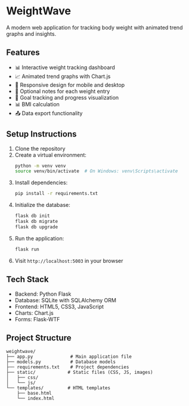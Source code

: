 # WeightWave

A modern web application for tracking body weight with animated trend graphs and insights.

## Features

- 📊 Interactive weight tracking dashboard
- 📈 Animated trend graphs with Chart.js
- 📱 Responsive design for mobile and desktop
- 📝 Optional notes for each weight entry
- 🎯 Goal tracking and progress visualization
- 📊 BMI calculation
- 📤 Data export functionality

## Setup Instructions

1. Clone the repository
2. Create a virtual environment:
   ```bash
   python -m venv venv
   source venv/bin/activate  # On Windows: venv\Scripts\activate
   ```
3. Install dependencies:
   ```bash
   pip install -r requirements.txt
   ```
4. Initialize the database:
   ```bash
   flask db init
   flask db migrate
   flask db upgrade
   ```
5. Run the application:
   ```bash
   flask run
   ```
6. Visit `http://localhost:5003` in your browser

## Tech Stack

- Backend: Python Flask
- Database: SQLite with SQLAlchemy ORM
- Frontend: HTML5, CSS3, JavaScript
- Charts: Chart.js
- Forms: Flask-WTF

## Project Structure

```
weightwave/
├── app.py              # Main application file
├── models.py           # Database models
├── requirements.txt    # Project dependencies
├── static/            # Static files (CSS, JS, images)
│   ├── css/
│   └── js/
└── templates/         # HTML templates
    ├── base.html
    └── index.html
``` 
